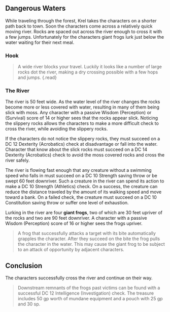 ## Dangerous Waters
While traveling through the forest, Krel takes the characters on a shorter path back to town. Soon the characters come across a relatively quick moving river. Rocks are spaced out across the river enough to cross it with a few jumps. Unfortunately for the characters giant frogs lurk just below the water waiting for their next meal.

### Hook
>A wide river blocks your travel. Luckily it looks like a number of large rocks dot the river, making a dry crossing possible with a few hops and jumps.
{.read}

### The River
The river is 50 feet wide. As the water level of the river changes the rocks become more or less covered with water, resulting in many of them being slick with moss. Any character with a passive Wisdom (Perception) or (Survival) score of 14 or higher sees that the rocks appear slick. Noticing the slippery rocks allows the characters to make a more difficult check to cross the river, while avoiding the slippery rocks.

If the characters do not notice the slippery rocks, they must succeed on a DC 12 Dexterity (Acrobatics) check at disadvantage or fall into the water. Character that know about the slick rocks must succeed on a DC 14 Dexterity (Acrobatics) check to avoid the moss covered rocks and cross the river safely.

The river is flowing fast enough that any creature without a swimming speed who falls in must succeed on a DC 10 Strength saving throw or be swept 60 feet downriver. Such a creature in the river can spend its action to make a DC 10 Strength (Athletics) check. On a success, the creature can reduce the distance traveled by the amount of its walking speed and move toward a bank. On a failed check, the creature must succeed on a DC 10 Constitution saving throw or suffer one level of exhaustion.

Lurking in the river are four **giant frogs**, two of which are 30 feet upriver of the rocks and two are 90 feet downriver. A character with a passive Wisdom (Perception) score of 16 or higher sees the frogs upriver.

>A frog that successfully attacks a target with its bite automatically grapples the character. After they succeed on the bite the frog pulls the character in the water. This may cause the giant frog to be subject to an attack of opportunity by adjacent characters.

## Conclusion
The characters successfully cross the river and continue on their way.

>Downstream remnants of the frogs past victims can be found with a successful DC 12 Intelligence (Investigation) check. The treasure includes 50 gp worth of mundane equipment and a pouch with 25 gp and 30 sp.